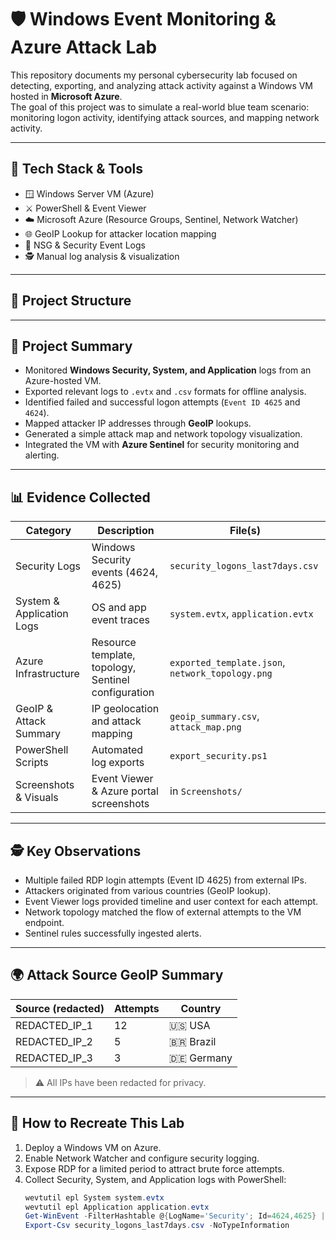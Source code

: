 # 🛡️ Windows Event Monitoring & Azure Attack Lab

This repository documents my personal cybersecurity lab focused on detecting, exporting, and analyzing attack activity against a Windows VM hosted in **Microsoft Azure**.  
The goal of this project was to simulate a real-world blue team scenario: monitoring logon activity, identifying attack sources, and mapping network activity.

---

## 🧰 Tech Stack & Tools

- 🪟 Windows Server VM (Azure)  
- ⚔️ PowerShell & Event Viewer  
- ☁️ Microsoft Azure (Resource Groups, Sentinel, Network Watcher)  
- 🌐 GeoIP Lookup for attacker location mapping  
- 🧾 NSG & Security Event Logs  
- 🕵️ Manual log analysis & visualization

---

## 📁 Project Structure

---

## 🧠 Project Summary

- Monitored **Windows Security, System, and Application** logs from an Azure-hosted VM.
- Exported relevant logs to `.evtx` and `.csv` formats for offline analysis.
- Identified failed and successful logon attempts (`Event ID 4625` and `4624`).
- Mapped attacker IP addresses through **GeoIP** lookups.
- Generated a simple attack map and network topology visualization.
- Integrated the VM with **Azure Sentinel** for security monitoring and alerting.

---

## 📊 Evidence Collected

| Category                    | Description                                                  | File(s)                                   |
|-----------------------------|--------------------------------------------------------------|-------------------------------------------|
| Security Logs               | Windows Security events (4624, 4625)                          | `security_logons_last7days.csv`          |
| System & Application Logs   | OS and app event traces                                      | `system.evtx`, `application.evtx`         |
| Azure Infrastructure        | Resource template, topology, Sentinel configuration           | `exported_template.json`, `network_topology.png` |
| GeoIP & Attack Summary      | IP geolocation and attack mapping                             | `geoip_summary.csv`, `attack_map.png`     |
| PowerShell Scripts          | Automated log exports                                        | `export_security.ps1`                     |
| Screenshots & Visuals       | Event Viewer & Azure portal screenshots                       | in `Screenshots/`                         |

---

## 🕵️ Key Observations

- Multiple failed RDP login attempts (Event ID 4625) from external IPs.  
- Attackers originated from various countries (GeoIP lookup).  
- Event Viewer logs provided timeline and user context for each attempt.  
- Network topology matched the flow of external attempts to the VM endpoint.  
- Sentinel rules successfully ingested alerts.

---

## 🌍 Attack Source GeoIP Summary

| Source (redacted) | Attempts | Country |
|-------------------|----------|---------|
| REDACTED_IP_1     | 12       | 🇺🇸 USA |
| REDACTED_IP_2     | 5        | 🇧🇷 Brazil |
| REDACTED_IP_3     | 3        | 🇩🇪 Germany |

> ⚠️ All IPs have been redacted for privacy.

---

## 🚀 How to Recreate This Lab

1. Deploy a Windows VM on Azure.  
2. Enable Network Watcher and configure security logging.  
3. Expose RDP for a limited period to attract brute force attempts.  
4. Collect Security, System, and Application logs with PowerShell:
   ```powershell
   wevtutil epl System system.evtx
   wevtutil epl Application application.evtx
   Get-WinEvent -FilterHashtable @{LogName='Security'; Id=4624,4625} |
   Export-Csv security_logons_last7days.csv -NoTypeInformation



